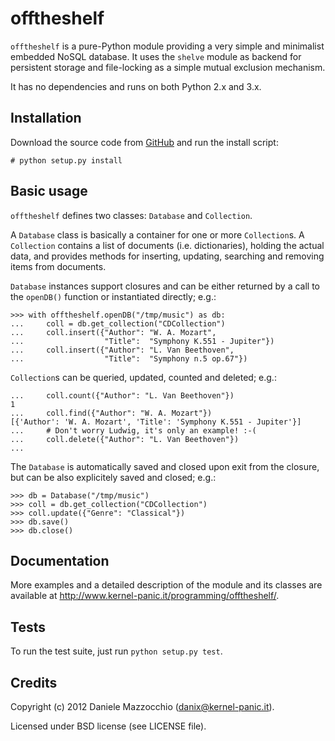 offtheshelf
===========

`offtheshelf` is a pure-Python module providing a very simple and minimalist
embedded NoSQL database. It uses the `shelve` module as backend for persistent
storage and file-locking as a simple mutual exclusion mechanism.

It has no dependencies and runs on both Python 2.x and 3.x.


Installation
------------
Download the source code from [GitHub](https://github.com/dotpy/offtheshelf)
and run the install script:

    # python setup.py install


Basic usage
-----------
`offtheshelf` defines two classes: `Database` and `Collection`.

A `Database` class is basically a container for one or more `Collection`s. A
`Collection` contains a list of documents (i.e. dictionaries), holding the
actual data, and provides methods for inserting, updating, searching and
removing items from documents.

`Database` instances support closures and can be either returned by a call to
the `openDB()` function or instantiated directly; e.g.:

    >>> with offtheshelf.openDB("/tmp/music") as db:
    ...     coll = db.get_collection("CDCollection")
    ...     coll.insert({"Author": "W. A. Mozart",
    ...                  "Title":  "Symphony K.551 - Jupiter"})
    ...     coll.insert({"Author": "L. Van Beethoven",
    ...                  "Title":  "Symphony n.5 op.67"})

`Collection`s can be queried, updated, counted and deleted; e.g.:

    ...     coll.count({"Author": "L. Van Beethoven"})
    1
    ...     coll.find({"Author": "W. A. Mozart"})
    [{'Author': 'W. A. Mozart', 'Title': 'Symphony K.551 - Jupiter'}]
    ...     # Don't worry Ludwig, it's only an example! :-(
    ...     coll.delete({"Author": "L. Van Beethoven"})
    ...

The `Database` is automatically saved and closed upon exit from the closure,
but can be also explicitely saved and closed; e.g.:

    >>> db = Database("/tmp/music")
    >>> coll = db.get_collection("CDCollection")
    >>> coll.update({"Genre": "Classical"})
    >>> db.save()
    >>> db.close()


Documentation
-------------
More examples and a detailed description of the module and its classes are
available at http://www.kernel-panic.it/programming/offtheshelf/.


Tests
-----
To run the test suite, just run `python setup.py test`.


Credits
-------
Copyright (c) 2012 Daniele Mazzocchio (danix@kernel-panic.it).

Licensed under BSD license (see LICENSE file).
